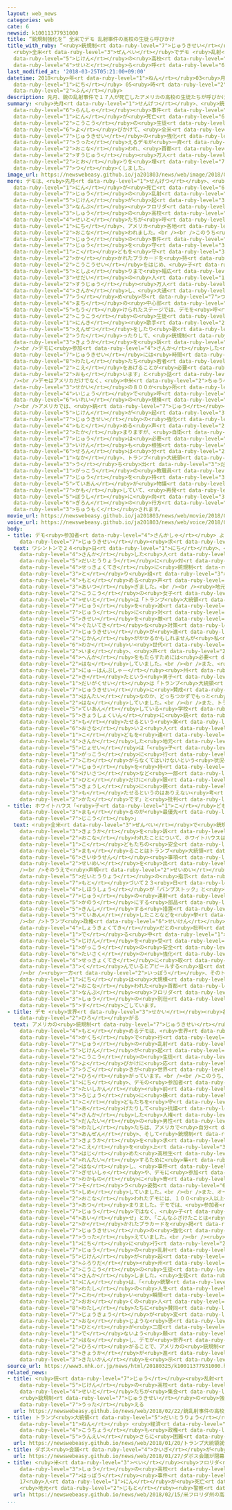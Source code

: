 ```yaml
---
layout: web_news
categories: web
cate: 6
newsid: k10011377931000
title: “銃規制強化を” 全米でデモ 乱射事件の高校の生徒ら呼びかけ
title_with_ruby: “<ruby>銃規制<rt data-ruby-level="7">じゅうきせい</rt></ruby><ruby>強化<rt data-ruby-level="3">きょうか</rt></ruby>を”
  <ruby>全米<rt data-ruby-level="3">ぜんべい</rt></ruby>でデモ <ruby>乱射<rt data-ruby-level="6">らんしゃ</rt></ruby><ruby>事件<rt
  data-ruby-level="5">じけん</rt></ruby>の<ruby>高校<rt data-ruby-level="2">こうこう</rt></ruby>の<ruby>生徒<rt
  data-ruby-level="4">せいと</rt></ruby>ら<ruby>呼<rt data-ruby-level="6">よ</rt></ruby>びかけ
last_modified_at: '2018-03-25T05:21:00+09:00'
datetime: 2018<ruby>年<rt data-ruby-level="1">ねん</rt></ruby>03<ruby>月<rt data-ruby-level="1">がつ</rt></ruby>25<ruby>日<rt
  data-ruby-level="1">にち</rt></ruby> 05<ruby>時<rt data-ruby-level="2">じ</rt></ruby>21<ruby>分<rt
  data-ruby-level="2">ふん</rt></ruby>
description: 先月、銃の乱射事件で１７人が死亡したアメリカの高校の生徒たちが呼びかけて、全米で銃規制の強化を訴えるデモが一斉に行われ、首都ワシントンでは数十万人が通りを埋め尽くしました。
summary: <ruby>先月<rt data-ruby-level="1">せんげつ</rt></ruby>、<ruby>銃<rt data-ruby-level="7">じゅう</rt></ruby>の<ruby>乱射<rt
  data-ruby-level="6">らんしゃ</rt></ruby><ruby>事件<rt data-ruby-level="5">じけん</rt></ruby>で１７<ruby>人<rt
  data-ruby-level="1">にん</rt></ruby>が<ruby>死亡<rt data-ruby-level="6">しぼう</rt></ruby>したアメリカの<ruby>高校<rt
  data-ruby-level="2">こうこう</rt></ruby>の<ruby>生徒<rt data-ruby-level="4">せいと</rt></ruby>たちが<ruby>呼<rt
  data-ruby-level="6">よ</rt></ruby>びかけて、<ruby>全米<rt data-ruby-level="3">ぜんべい</rt></ruby>で<ruby>銃規制<rt
  data-ruby-level="7">じゅうきせい</rt></ruby>の<ruby>強化<rt data-ruby-level="3">きょうか</rt></ruby>を<ruby>訴<rt
  data-ruby-level="7">うった</rt></ruby>えるデモが<ruby>一斉<rt data-ruby-level="7">いっせい</rt></ruby>に<ruby>行<rt
  data-ruby-level="2">おこな</rt></ruby>われ、<ruby>首都<rt data-ruby-level="3">しゅと</rt></ruby>ワシントンでは<ruby>数十<rt
  data-ruby-level="2">すうじゅう</rt></ruby><ruby>万人<rt data-ruby-level="2">まんにん</rt></ruby>が<ruby>通<rt
  data-ruby-level="2">とお</rt></ruby>りを<ruby>埋<rt data-ruby-level="7">う</rt></ruby>め<ruby>尽<rt
  data-ruby-level="7">つ</rt></ruby>くしました。
image_url: https://newswebeasy.github.io/ja201803/news/web/image/2018/03/25/K10011377931_1803250605_1803250607_01_03.jpg
more: デモは、<ruby>先月<rt data-ruby-level="1">せんげつ</rt></ruby>、<ruby>生徒<rt data-ruby-level="4">せいと</rt></ruby>など１７<ruby>人<rt
  data-ruby-level="1">にん</rt></ruby>が<ruby>死亡<rt data-ruby-level="6">しぼう</rt></ruby>する<ruby>銃<rt
  data-ruby-level="7">じゅう</rt></ruby>の<ruby>乱射<rt data-ruby-level="6">らんしゃ</rt></ruby><ruby>事件<rt
  data-ruby-level="5">じけん</rt></ruby>が<ruby>起<rt data-ruby-level="3">お</rt></ruby>きた<ruby>南部<rt
  data-ruby-level="3">なんぶ</rt></ruby><ruby>フロリダ<rt data-ruby-level="3">ふろりだ</rt></ruby><ruby>州<rt
  data-ruby-level="3">しゅう</rt></ruby>の<ruby>高校<rt data-ruby-level="2">こうこう</rt></ruby>の<ruby>生徒<rt
  data-ruby-level="4">せいと</rt></ruby>たちが<ruby>呼<rt data-ruby-level="6">よ</rt></ruby>びかけて２４<ruby>日<rt
  data-ruby-level="1">にち</rt></ruby>、アメリカ<ruby>各地<rt data-ruby-level="4">かくち</rt></ruby>で<ruby>行<rt
  data-ruby-level="2">おこな</rt></ruby>われました。<br /><br />このうち<ruby>首都<rt data-ruby-level="3">しゅと</rt></ruby>ワシントンでは「<ruby>銃<rt
  data-ruby-level="7">じゅう</rt></ruby>の<ruby>事件<rt data-ruby-level="5">じけん</rt></ruby>はもうたくさんだ」とか「<ruby>銃<rt
  data-ruby-level="7">じゅう</rt></ruby>を<ruby>守<rt data-ruby-level="3">まも</rt></ruby>るのではなく<ruby>子<rt
  data-ruby-level="1">こ</rt></ruby>どもを<ruby>守<rt data-ruby-level="3">まも</rt></ruby>ってほしい」などと<ruby>書<rt
  data-ruby-level="2">か</rt></ruby>かれたプラカードを<ruby>持<rt data-ruby-level="3">も</rt></ruby>った<ruby>高校生<rt
  data-ruby-level="2">こうこうせい</rt></ruby>をはじめ、<ruby>子<rt data-ruby-level="1">こ</rt></ruby>どもからお<ruby>年寄<rt
  data-ruby-level="5">としよ</rt></ruby>りまで<ruby>幅広<rt data-ruby-level="7">はばひろ</rt></ruby>い<ruby>世代<rt
  data-ruby-level="3">せだい</rt></ruby>の<ruby>人<rt data-ruby-level="1">ひと</rt></ruby>たち、<ruby>数十<rt
  data-ruby-level="2">すうじゅう</rt></ruby><ruby>万人<rt data-ruby-level="2">まんにん</rt></ruby>が<ruby>参加<rt
  data-ruby-level="4">さんか</rt></ruby>し、<ruby>大通<rt data-ruby-level="2">おおどお</rt></ruby>りを<ruby>埋<rt
  data-ruby-level="7">う</rt></ruby>め<ruby>尽<rt data-ruby-level="7">つ</rt></ruby>くしました。<ruby>街<rt
  data-ruby-level="4">まち</rt></ruby>の<ruby>中心部<rt data-ruby-level="3">ちゅうしんぶ</rt></ruby>に<ruby>設<rt
  data-ruby-level="5">もう</rt></ruby>けられたステージでは、デモを<ruby>呼<rt data-ruby-level="6">よ</rt></ruby>びかけたフロリダの<ruby>高校<rt
  data-ruby-level="2">こうこう</rt></ruby>の<ruby>生徒<rt data-ruby-level="4">せいと</rt></ruby>や<ruby>人気<rt
  data-ruby-level="1">にんき</rt></ruby><ruby>歌手<rt data-ruby-level="2">かしゅ</rt></ruby>たちが、<ruby>演説<rt
  data-ruby-level="5">えんぜつ</rt></ruby>をしたり<ruby>歌<rt data-ruby-level="2">うた</rt></ruby>を<ruby>歌<rt
  data-ruby-level="2">うた</rt></ruby>ったりして、<ruby>銃規制<rt data-ruby-level="7">じゅうきせい</rt></ruby>の<ruby>強化<rt
  data-ruby-level="3">きょうか</rt></ruby>を<ruby>訴<rt data-ruby-level="7">うった</rt></ruby>えました。<br
  /><br />デモに<ruby>参加<rt data-ruby-level="4">さんか</rt></ruby>した<ruby>高校生<rt data-ruby-level="2">こうこうせい</rt></ruby>は「<ruby>銃規制<rt
  data-ruby-level="7">じゅうきせい</rt></ruby>には<ruby>時間<rt data-ruby-level="2">じかん</rt></ruby>がかかるかもしれませんが<ruby>私<rt
  data-ruby-level="8">わたし</rt></ruby>たち<ruby>若者<rt data-ruby-level="6">わかもの</rt></ruby>が<ruby>声<rt
  data-ruby-level="2">こえ</rt></ruby>をあげることが<ruby>必要<rt data-ruby-level="4">ひつよう</rt></ruby>だと<ruby>思<rt
  data-ruby-level="2">おも</rt></ruby>います」と<ruby>話<rt data-ruby-level="2">はな</rt></ruby>していました。<br
  /><br />デモはアメリカだけでなく、<ruby>中米<rt data-ruby-level="2">ちゅうべい</rt></ruby>やヨーロッパなど<ruby>世界<rt
  data-ruby-level="3">せかい</rt></ruby>の８００か<ruby>所<rt data-ruby-level="3">しょ</rt></ruby><ruby>以上<rt
  data-ruby-level="4">いじょう</rt></ruby>で<ruby>呼<rt data-ruby-level="6">よ</rt></ruby>びかけられていて、<ruby>異例<rt
  data-ruby-level="6">いれい</rt></ruby>の<ruby>規模<rt data-ruby-level="6">きぼ</rt></ruby>となっています。<br
  /><br />アメリカでは、<ruby>銃<rt data-ruby-level="7">じゅう</rt></ruby>の<ruby>乱射<rt data-ruby-level="6">らんしゃ</rt></ruby><ruby>事件<rt
  data-ruby-level="5">じけん</rt></ruby>が<ruby>起<rt data-ruby-level="3">お</rt></ruby>きるたびに、<ruby>銃規制<rt
  data-ruby-level="7">じゅうきせい</rt></ruby>の<ruby>強化<rt data-ruby-level="3">きょうか</rt></ruby>を<ruby>求<rt
  data-ruby-level="4">もと</rt></ruby>める<ruby>声<rt data-ruby-level="2">こえ</rt></ruby>が<ruby>高<rt
  data-ruby-level="2">たか</rt></ruby>まりますが、<ruby>自衛<rt data-ruby-level="5">じえい</rt></ruby>のために<ruby>銃<rt
  data-ruby-level="7">じゅう</rt></ruby>は<ruby>必要<rt data-ruby-level="4">ひつよう</rt></ruby>だという<ruby>意見<rt
  data-ruby-level="3">いけん</rt></ruby>も<ruby>根強<rt data-ruby-level="3">ねづよ</rt></ruby>く、<ruby>世論<rt
  data-ruby-level="6">せろん</rt></ruby>は<ruby>分<rt data-ruby-level="2">わ</rt></ruby>かれています。こうした<ruby>中<rt
  data-ruby-level="1">なか</rt></ruby>、トランプ<ruby>大統領<rt data-ruby-level="5">だいとうりょう</rt></ruby>が<ruby>打<rt
  data-ruby-level="3">う</rt></ruby>ち<ruby>出<rt data-ruby-level="3">だ</rt></ruby>した<ruby>学校<rt
  data-ruby-level="1">がっこう</rt></ruby>の<ruby>教職員<rt data-ruby-level="5">きょうしょくいん</rt></ruby>に<ruby>銃<rt
  data-ruby-level="7">じゅう</rt></ruby>を<ruby>持<rt data-ruby-level="3">も</rt></ruby>たせるという<ruby>提案<rt
  data-ruby-level="5">ていあん</rt></ruby>が<ruby>物議<rt data-ruby-level="4">ぶつぎ</rt></ruby>を<ruby>醸<rt
  data-ruby-level="7">かも</rt></ruby>していて、<ruby>再発<rt data-ruby-level="5">さいはつ</rt></ruby><ruby>防止<rt
  data-ruby-level="5">ぼうし</rt></ruby>に<ruby>向<rt data-ruby-level="3">む</rt></ruby>けた<ruby>議論<rt
  data-ruby-level="6">ぎろん</rt></ruby>の<ruby>行方<rt data-ruby-level="8">ゆくえ</rt></ruby>が<ruby>注目<rt
  data-ruby-level="3">ちゅうもく</rt></ruby>されます。
movie_url: https://newswebeasy.github.io/ja201803/news/web/movie/2018/03/25/k10011377931_201803250605_201803250606.mp4
voice_url: https://newswebeasy.github.io/ja201803/news/web/voice/2018/03/25/k10011377931_201803250605_201803250606.mp3
body:
- title: デモ<ruby>参加者<rt data-ruby-level="4">さんかしゃ</rt></ruby> より<ruby>積極的<rt data-ruby-level="4">せっきょくてき</rt></ruby>な<ruby>銃規制<rt
    data-ruby-level="7">じゅうきせい</rt></ruby><ruby>求<rt data-ruby-level="4">もと</rt></ruby>める
  text: ワシントンで２４<ruby>日<rt data-ruby-level="1">にち</rt></ruby>、<ruby>行<rt data-ruby-level="2">おこな</rt></ruby>われたデモに<ruby>参加<rt
    data-ruby-level="4">さんか</rt></ruby>した<ruby>人<rt data-ruby-level="1">ひと</rt></ruby>たちからはトランプ<ruby>大統領<rt
    data-ruby-level="5">だいとうりょう</rt></ruby>に<ruby>対<rt data-ruby-level="3">たい</rt></ruby>して、より<ruby>積極的<rt
    data-ruby-level="4">せっきょくてき</rt></ruby>に<ruby>銃規制<rt data-ruby-level="7">じゅうきせい</rt></ruby>に<ruby>取<rt
    data-ruby-level="3">と</rt></ruby>り<ruby>組<rt data-ruby-level="3">く</rt></ruby>むよう<ruby>求<rt
    data-ruby-level="4">もと</rt></ruby>める<ruby>声<rt data-ruby-level="2">こえ</rt></ruby>が<ruby>相次<rt
    data-ruby-level="3">あいつ</rt></ruby>ぎました。<br /><br /><ruby>地元<rt data-ruby-level="2">じもと</rt></ruby>の<ruby>高校<rt
    data-ruby-level="2">こうこう</rt></ruby>の<ruby>女子<rt data-ruby-level="1">じょし</rt></ruby><ruby>生徒<rt
    data-ruby-level="4">せいと</rt></ruby>は「トランプ<ruby>大統領<rt data-ruby-level="5">だいとうりょう</rt></ruby>は<ruby>銃<rt
    data-ruby-level="7">じゅう</rt></ruby>を<ruby>減<rt data-ruby-level="5">へ</rt></ruby>らすか、<ruby>銃<rt
    data-ruby-level="7">じゅう</rt></ruby>に<ruby>対<rt data-ruby-level="3">たい</rt></ruby>する<ruby>規制<rt
    data-ruby-level="5">きせい</rt></ruby>を<ruby>厳<rt data-ruby-level="6">きび</rt></ruby>しくするなど、<ruby>具体的<rt
    data-ruby-level="4">ぐたいてき</rt></ruby>な<ruby>対策<rt data-ruby-level="6">たいさく</rt></ruby>をとるべきです。<ruby>銃規制<rt
    data-ruby-level="7">じゅうきせい</rt></ruby>が<ruby>進<rt data-ruby-level="3">すす</rt></ruby>むには<ruby>時間<rt
    data-ruby-level="2">じかん</rt></ruby>がかかるかもしれませんが<ruby>私<rt data-ruby-level="8">わたし</rt></ruby>たち<ruby>若<rt
    data-ruby-level="6">わか</rt></ruby>い<ruby>世代<rt data-ruby-level="3">せだい</rt></ruby>が<ruby>今<rt
    data-ruby-level="2">いま</rt></ruby>、<ruby>声<rt data-ruby-level="2">こえ</rt></ruby>をあげることが<ruby>変化<rt
    data-ruby-level="4">へんか</rt></ruby>をもたらすためには<ruby>必要<rt data-ruby-level="4">ひつよう</rt></ruby>です」と<ruby>話<rt
    data-ruby-level="2">はな</rt></ruby>していました。<br /><br />また、<ruby>東部<rt data-ruby-level="3">とうぶ</rt></ruby><ruby>ニューハンプシャー<rt
    data-ruby-level="3">にゅーはんぷしゃー</rt></ruby><ruby>州<rt data-ruby-level="3">しゅう</rt></ruby>から<ruby>来<rt
    data-ruby-level="2">き</rt></ruby>たという<ruby>男子<rt data-ruby-level="1">だんし</rt></ruby><ruby>大学生<rt
    data-ruby-level="1">だいがくせい</rt></ruby>は「トランプ<ruby>大統領<rt data-ruby-level="5">だいとうりょう</rt></ruby>は<ruby>銃規制<rt
    data-ruby-level="7">じゅうきせい</rt></ruby>に<ruby>賛成<rt data-ruby-level="5">さんせい</rt></ruby>なのか、<ruby>反対<rt
    data-ruby-level="3">はんたい</rt></ruby>なのか、どっちつかずでもっと<ruby>立場<rt data-ruby-level="2">たちば</rt></ruby>をはっきりさせるべきです」と<ruby>話<rt
    data-ruby-level="2">はな</rt></ruby>していました。<br /><br />また、トランプ<ruby>大統領<rt data-ruby-level="5">だいとうりょう</rt></ruby>が<ruby>提案<rt
    data-ruby-level="5">ていあん</rt></ruby>している<ruby>学校<rt data-ruby-level="1">がっこう</rt></ruby>の<ruby>教職員<rt
    data-ruby-level="5">きょうしょくいん</rt></ruby>に<ruby>銃<rt data-ruby-level="7">じゅう</rt></ruby>を<ruby>持<rt
    data-ruby-level="3">も</rt></ruby>たせるという<ruby>案<rt data-ruby-level="4">あん</rt></ruby>について、<ruby>幼<rt
    data-ruby-level="6">おさな</rt></ruby>い２<ruby>人<rt data-ruby-level="1">にん</rt></ruby>の<ruby>子<rt
    data-ruby-level="1">こ</rt></ruby>どもを<ruby>連<rt data-ruby-level="4">つ</rt></ruby>れてデモに<ruby>参加<rt
    data-ruby-level="4">さんか</rt></ruby>した<ruby>地元<rt data-ruby-level="2">じもと</rt></ruby>の<ruby>女性<rt
    data-ruby-level="5">じょせい</rt></ruby>は「<ruby>子<rt data-ruby-level="1">こ</rt></ruby>どもが<ruby>学校<rt
    data-ruby-level="1">がっこう</rt></ruby>に<ruby>行<rt data-ruby-level="2">い</rt></ruby>くことを<ruby>怖<rt
    data-ruby-level="7">こわ</rt></ruby>がらなくてはいけないという<ruby>状況<rt data-ruby-level="7">じょうきょう</rt></ruby>はもうたくさんです。<ruby>銃<rt
    data-ruby-level="7">じゅう</rt></ruby>を<ruby>持<rt data-ruby-level="3">も</rt></ruby>つことができるのは<ruby>警察<rt
    data-ruby-level="6">けいさつ</rt></ruby>など<ruby>一部<rt data-ruby-level="3">いちぶ</rt></ruby>の<ruby>人<rt
    data-ruby-level="1">ひと</rt></ruby>だけに<ruby>限<rt data-ruby-level="5">かぎ</rt></ruby>るべきで、<ruby>教師<rt
    data-ruby-level="5">きょうし</rt></ruby>に<ruby>銃<rt data-ruby-level="7">じゅう</rt></ruby>を<ruby>持<rt
    data-ruby-level="3">も</rt></ruby>たせるというのはありえない<ruby>考<rt data-ruby-level="2">かんが</rt></ruby>え<ruby>方<rt
    data-ruby-level="2">かた</rt></ruby>です」と<ruby>批判<rt data-ruby-level="6">ひはん</rt></ruby>していました。
- title: ホワイトハウス「<ruby>子<rt data-ruby-level="1">こ</rt></ruby>どもの<ruby>安全<rt data-ruby-level="3">あんぜん</rt></ruby>を<ruby>守<rt
    data-ruby-level="3">まも</rt></ruby>るのが<ruby>最優先<rt data-ruby-level="6">さいゆうせん</rt></ruby><ruby>事項<rt
    data-ruby-level="7">じこう</rt></ruby>」
  text: <ruby>全米<rt data-ruby-level="3">ぜんべい</rt></ruby>で<ruby>銃規制<rt data-ruby-level="7">じゅうきせい</rt></ruby>の<ruby>強化<rt
    data-ruby-level="3">きょうか</rt></ruby>を<ruby>訴<rt data-ruby-level="7">うった</rt></ruby>えるデモが<ruby>行<rt
    data-ruby-level="2">おこな</rt></ruby>われたことについて、ホワイトハウスは２４<ruby>日<rt data-ruby-level="1">にち</rt></ruby>、「<ruby>子<rt
    data-ruby-level="1">こ</rt></ruby>どもたちの<ruby>安全<rt data-ruby-level="3">あんぜん</rt></ruby>を<ruby>守<rt
    data-ruby-level="3">まも</rt></ruby>ることはトランプ<ruby>大統領<rt data-ruby-level="5">だいとうりょう</rt></ruby>にとって<ruby>最優先<rt
    data-ruby-level="6">さいゆうせん</rt></ruby><ruby>事項<rt data-ruby-level="7">じこう</rt></ruby>だ」とする<ruby>声明<rt
    data-ruby-level="2">せいめい</rt></ruby>を<ruby>出<rt data-ruby-level="1">だ</rt></ruby>しました。<br
    /><br />そのうえで<ruby>声明<rt data-ruby-level="2">せいめい</rt></ruby>ではトランプ<ruby>大統領<rt
    data-ruby-level="5">だいとうりょう</rt></ruby>の<ruby>指示<rt data-ruby-level="5">しじ</rt></ruby>に<ruby>基<rt
    data-ruby-level="7">もと</rt></ruby>づいて２３<ruby>日<rt data-ruby-level="1">にち</rt></ruby>、<ruby>司法省<rt
    data-ruby-level="4">しほうしょう</rt></ruby>が「バンプストック」と<ruby>呼<rt data-ruby-level="6">よ</rt></ruby>ばれる<ruby>銃<rt
    data-ruby-level="7">じゅう</rt></ruby>の<ruby>連射<rt data-ruby-level="6">れんしゃ</rt></ruby>を<ruby>可能<rt
    data-ruby-level="5">かのう</rt></ruby>にする<ruby>部品<rt data-ruby-level="3">ぶひん</rt></ruby>を<ruby>禁止<rt
    data-ruby-level="5">きんし</rt></ruby>する<ruby>措置<rt data-ruby-level="7">そち</rt></ruby>を<ruby>提案<rt
    data-ruby-level="5">ていあん</rt></ruby>したことなどを<ruby>挙<rt data-ruby-level="4">あ</rt></ruby>げています。<br
    /><br />トランプ<ruby>政権<rt data-ruby-level="6">せいけん</rt></ruby>としては<ruby>銃規制<rt data-ruby-level="7">じゅうきせい</rt></ruby>に<ruby>消極的<rt
    data-ruby-level="4">しょうきょくてき</rt></ruby>だとの<ruby>批判<rt data-ruby-level="6">ひはん</rt></ruby>も<ruby>出<rt
    data-ruby-level="1">で</rt></ruby>る<ruby>中<rt data-ruby-level="1">なか</rt></ruby>、<ruby>事件<rt
    data-ruby-level="5">じけん</rt></ruby>を<ruby>受<rt data-ruby-level="3">う</rt></ruby>けて<ruby>学校<rt
    data-ruby-level="1">がっこう</rt></ruby>の<ruby>安全<rt data-ruby-level="3">あんぜん</rt></ruby><ruby>対策<rt
    data-ruby-level="6">たいさく</rt></ruby>の<ruby>強化<rt data-ruby-level="3">きょうか</rt></ruby>に<ruby>積極的<rt
    data-ruby-level="4">せっきょくてき</rt></ruby>に<ruby>取<rt data-ruby-level="3">と</rt></ruby>り<ruby>組<rt
    data-ruby-level="3">く</rt></ruby>んでいるとアピールする<ruby>狙<rt data-ruby-level="7">ねら</rt></ruby>いがあるとみられます。<br
    /><br /><ruby>一方<rt data-ruby-level="2">いっぽう</rt></ruby>、そのトランプ<ruby>大統領<rt data-ruby-level="5">だいとうりょう</rt></ruby>は２４<ruby>日<rt
    data-ruby-level="1">にち</rt></ruby>は<ruby>大規模<rt data-ruby-level="6">だいきぼ</rt></ruby>なデモが<ruby>行<rt
    data-ruby-level="2">おこな</rt></ruby>われた<ruby>首都<rt data-ruby-level="3">しゅと</rt></ruby>ワシントンにはおらず、<ruby>南部<rt
    data-ruby-level="3">なんぶ</rt></ruby><ruby>フロリダ<rt data-ruby-level="3">ふろりだ</rt></ruby><ruby>州<rt
    data-ruby-level="3">しゅう</rt></ruby>の<ruby>別荘<rt data-ruby-level="7">べっそう</rt></ruby>で<ruby>過<rt
    data-ruby-level="5">す</rt></ruby>ごしています。
- title: デモ <ruby>世界<rt data-ruby-level="3">せかい</rt></ruby><ruby>各地<rt data-ruby-level="4">かくち</rt></ruby>に<ruby>広<rt
    data-ruby-level="2">ひろ</rt></ruby>がる
  text: アメリカの<ruby>銃規制<rt data-ruby-level="7">じゅうきせい</rt></ruby>の<ruby>強化<rt data-ruby-level="3">きょうか</rt></ruby>を<ruby>求<rt
    data-ruby-level="4">もと</rt></ruby>めるデモは、<ruby>世界<rt data-ruby-level="3">せかい</rt></ruby><ruby>各地<rt
    data-ruby-level="4">かくち</rt></ruby>で<ruby>行<rt data-ruby-level="2">おこな</rt></ruby>われ、<ruby>銃<rt
    data-ruby-level="7">じゅう</rt></ruby>の<ruby>乱射<rt data-ruby-level="6">らんしゃ</rt></ruby><ruby>事件<rt
    data-ruby-level="5">じけん</rt></ruby>が<ruby>起<rt data-ruby-level="3">お</rt></ruby>きた<ruby>高校<rt
    data-ruby-level="2">こうこう</rt></ruby>の<ruby>生徒<rt data-ruby-level="4">せいと</rt></ruby>たちの<ruby>呼<rt
    data-ruby-level="6">よ</rt></ruby>びかけに<ruby>応<rt data-ruby-level="5">おう</rt></ruby>じる<ruby>動<rt
    data-ruby-level="3">うご</rt></ruby>きが<ruby>世界<rt data-ruby-level="3">せかい</rt></ruby>に<ruby>広<rt
    data-ruby-level="2">ひろ</rt></ruby>がっています。<br /><br />このうち、イギリスのロンドンでは２４<ruby>日<rt
    data-ruby-level="1">にち</rt></ruby>、デモの<ruby>参加者<rt data-ruby-level="4">さんかしゃ</rt></ruby>たちがアメリカ<ruby>大使館<rt
    data-ruby-level="3">たいしかん</rt></ruby><ruby>前<rt data-ruby-level="2">まえ</rt></ruby>で<ruby>路上<rt
    data-ruby-level="3">ろじょう</rt></ruby>に<ruby>横<rt data-ruby-level="3">よこ</rt></ruby>たわったり、「<ruby>子<rt
    data-ruby-level="1">こ</rt></ruby>どもたちを<ruby>守<rt data-ruby-level="3">まも</rt></ruby>れ」などとシュプレヒコールを<ruby>上<rt
    data-ruby-level="1">あ</rt></ruby>げたりして<ruby>抗議<rt data-ruby-level="7">こうぎ</rt></ruby>しました。<ruby>参加<rt
    data-ruby-level="4">さんか</rt></ruby>した<ruby>人権<rt data-ruby-level="6">じんけん</rt></ruby><ruby>団体<rt
    data-ruby-level="5">だんたい</rt></ruby>の<ruby>男性<rt data-ruby-level="5">だんせい</rt></ruby>は「<ruby>私<rt
    data-ruby-level="8">わたし</rt></ruby>たちは、アメリカで<ruby>自分<rt data-ruby-level="2">じぶん</rt></ruby>たちの<ruby>安全<rt
    data-ruby-level="3">あんぜん</rt></ruby>、そして<ruby>銃規制<rt data-ruby-level="7">じゅうきせい</rt></ruby>の<ruby>強化<rt
    data-ruby-level="3">きょうか</rt></ruby>を<ruby>求<rt data-ruby-level="4">もと</rt></ruby>めて<ruby>声<rt
    data-ruby-level="2">こえ</rt></ruby>を<ruby>上<rt data-ruby-level="3">あ</rt></ruby>げ<ruby>始<rt
    data-ruby-level="3">はじ</rt></ruby>めた<ruby>高校生<rt data-ruby-level="2">こうこうせい</rt></ruby>と<ruby>連帯<rt
    data-ruby-level="4">れんたい</rt></ruby>するために<ruby>集<rt data-ruby-level="3">あつ</rt></ruby>まりました」と<ruby>話<rt
    data-ruby-level="2">はな</rt></ruby>し、<ruby>事件<rt data-ruby-level="5">じけん</rt></ruby>の<ruby>犠牲者<rt
    data-ruby-level="7">ぎせいしゃ</rt></ruby>や、デモに<ruby>参加<rt data-ruby-level="4">さんか</rt></ruby>した<ruby>若者<rt
    data-ruby-level="6">わかもの</rt></ruby>に<ruby>寄<rt data-ruby-level="7">よ</rt></ruby>り<ruby>添<rt
    data-ruby-level="7">そ</rt></ruby>う<ruby>姿勢<rt data-ruby-level="6">しせい</rt></ruby>を<ruby>示<rt
    data-ruby-level="5">しめ</rt></ruby>していました。<br /><br />また、オーストラリアのシドニーで<ruby>行<rt
    data-ruby-level="2">おこな</rt></ruby>われたデモには、１００<ruby>人以上<rt data-ruby-level="4">にんいじょう</rt></ruby>が<ruby>集<rt
    data-ruby-level="3">あつ</rt></ruby>まりました。デモでは、<ruby>参加者<rt data-ruby-level="4">さんかしゃ</rt></ruby>が「<ruby>銃<rt
    data-ruby-level="7">じゅう</rt></ruby>ではなく、<ruby>子<rt data-ruby-level="1">こ</rt></ruby>どもを<ruby>愛<rt
    data-ruby-level="4">あい</rt></ruby>せ」とか、「こんなふざけたことは<ruby>終<rt data-ruby-level="3">お</rt></ruby>わらせなければいけない」などと<ruby>書<rt
    data-ruby-level="2">か</rt></ruby>かれたプラカードを<ruby>掲<rt data-ruby-level="7">かか</rt></ruby>げて、アメリカの<ruby>銃規制<rt
    data-ruby-level="7">じゅうきせい</rt></ruby>の<ruby>強化<rt data-ruby-level="3">きょうか</rt></ruby>を<ruby>訴<rt
    data-ruby-level="7">うった</rt></ruby>えていました。<br /><br /><ruby>一方<rt data-ruby-level="2">いっぽう</rt></ruby>、イスラエルのテルアビブで２３<ruby>日<rt
    data-ruby-level="1">にち</rt></ruby>に<ruby>行<rt data-ruby-level="2">おこな</rt></ruby>われたデモには、<ruby>銃<rt
    data-ruby-level="7">じゅう</rt></ruby>の<ruby>乱射<rt data-ruby-level="6">らんしゃ</rt></ruby><ruby>事件<rt
    data-ruby-level="5">じけん</rt></ruby>が<ruby>起<rt data-ruby-level="3">お</rt></ruby>きた<ruby>フロリダ<rt
    data-ruby-level="3">ふろりだ</rt></ruby><ruby>州<rt data-ruby-level="3">しゅう</rt></ruby>の<ruby>高校<rt
    data-ruby-level="2">こうこう</rt></ruby>の<ruby>生徒<rt data-ruby-level="4">せいと</rt></ruby>たちが<ruby>参加<rt
    data-ruby-level="4">さんか</rt></ruby>しました。<ruby>生徒<rt data-ruby-level="4">せいと</rt></ruby>の１<ruby>人<rt
    data-ruby-level="1">にん</rt></ruby>は、「<ruby>銃撃<rt data-ruby-level="7">じゅうげき</rt></ruby>は、<ruby>私<rt
    data-ruby-level="8">わたし</rt></ruby>の<ruby>人生<rt data-ruby-level="1">じんせい</rt></ruby>でもっとも<ruby>怖<rt
    data-ruby-level="7">こわ</rt></ruby>い<ruby>瞬間<rt data-ruby-level="7">しゅんかん</rt></ruby>でした。<ruby>多<rt
    data-ruby-level="2">おお</rt></ruby>くの<ruby>人<rt data-ruby-level="1">ひと</rt></ruby>たちが<ruby>私<rt
    data-ruby-level="8">わたし</rt></ruby>たちに<ruby>賛同<rt data-ruby-level="5">さんどう</rt></ruby>することで<ruby>状況<rt
    data-ruby-level="7">じょうきょう</rt></ruby>が<ruby>変<rt data-ruby-level="4">か</rt></ruby>わり、<ruby>同<rt
    data-ruby-level="2">おな</rt></ruby>じような<ruby>思<rt data-ruby-level="2">おも</rt></ruby>いをする<ruby>人<rt
    data-ruby-level="1">ひと</rt></ruby>が<ruby>二度<rt data-ruby-level="3">にど</rt></ruby>と<ruby>出<rt
    data-ruby-level="1">で</rt></ruby>ないよう<ruby>願<rt data-ruby-level="4">ねが</rt></ruby>います」と<ruby>話<rt
    data-ruby-level="2">はな</rt></ruby>し、デモが<ruby>世界<rt data-ruby-level="3">せかい</rt></ruby>に<ruby>広<rt
    data-ruby-level="2">ひろ</rt></ruby>がることで、アメリカの<ruby>銃規制<rt data-ruby-level="7">じゅうきせい</rt></ruby>の<ruby>強化<rt
    data-ruby-level="3">きょうか</rt></ruby>が<ruby>進<rt data-ruby-level="3">すす</rt></ruby>むことに<ruby>期待感<rt
    data-ruby-level="3">きたいかん</rt></ruby>を<ruby>示<rt data-ruby-level="5">しめ</rt></ruby>していました。
source_url: https://www3.nhk.or.jp/news/html/20180325/k10011377931000.html
related_news:
- title: <ruby>銃<rt data-ruby-level="7">じゅう</rt></ruby><ruby>乱射<rt data-ruby-level="6">らんしゃ</rt></ruby><ruby>事件<rt
    data-ruby-level="5">じけん</rt></ruby>の<ruby>高校<rt data-ruby-level="2">こうこう</rt></ruby>の<ruby>生徒<rt
    data-ruby-level="4">せいと</rt></ruby>たちが<ruby>集会<rt data-ruby-level="3">しゅうかい</rt></ruby>
    <ruby>銃規制<rt data-ruby-level="7">じゅうきせい</rt></ruby>の<ruby>強化<rt data-ruby-level="3">きょうか</rt></ruby><ruby>訴<rt
    data-ruby-level="7">うった</rt></ruby>える
  url: https://newswebeasy.github.io/news/web/2018/02/22/銃乱射事件の高校の生徒たちが集会-銃規制の強化訴える
- title: トランプ<ruby>大統領<rt data-ruby-level="5">だいとうりょう</rt></ruby><ruby>就任<rt data-ruby-level="6">しゅうにん</rt></ruby>１<ruby>年<rt
    data-ruby-level="1">ねん</rt></ruby> <ruby>経済<rt data-ruby-level="6">けいざい</rt></ruby><ruby>好調<rt
    data-ruby-level="4">こうちょう</rt></ruby>も<ruby>政権<rt data-ruby-level="6">せいけん</rt></ruby><ruby>運営<rt
    data-ruby-level="5">うんえい</rt></ruby>さらに<ruby>困難<rt data-ruby-level="6">こんなん</rt></ruby>か
  url: https://newswebeasy.github.io/news/web/2018/01/20/トランプ大統領就任1年-経済好調も政権運営さらに困難か
- title: ダボス<ruby>会議<rt data-ruby-level="4">かいぎ</rt></ruby>が<ruby>閉幕<rt data-ruby-level="6">へいまく</rt></ruby>
  url: https://newswebeasy.github.io/news/web/2018/01/27/ダボス会議が閉幕
- title: <ruby>米<rt data-ruby-level="3">べい</rt></ruby><ruby>フロリダ<rt data-ruby-level="3">ふろりだ</rt></ruby><ruby>州<rt
    data-ruby-level="3">しゅう</rt></ruby>の<ruby>高校<rt data-ruby-level="2">こうこう</rt></ruby>の<ruby>発砲<rt
    data-ruby-level="7">はっぽう</rt></ruby><ruby>事件<rt data-ruby-level="5">じけん</rt></ruby>
    17<ruby>人<rt data-ruby-level="1">にん</rt></ruby>が<ruby>死亡<rt data-ruby-level="6">しぼう</rt></ruby>
    <ruby>地元<rt data-ruby-level="2">じもと</rt></ruby><ruby>警察<rt data-ruby-level="6">けいさつ</rt></ruby>
  url: https://newswebeasy.github.io/news/web/2018/02/15/米フロリダ州の高校の発砲事件-17人が死亡-地元警察
...
```

